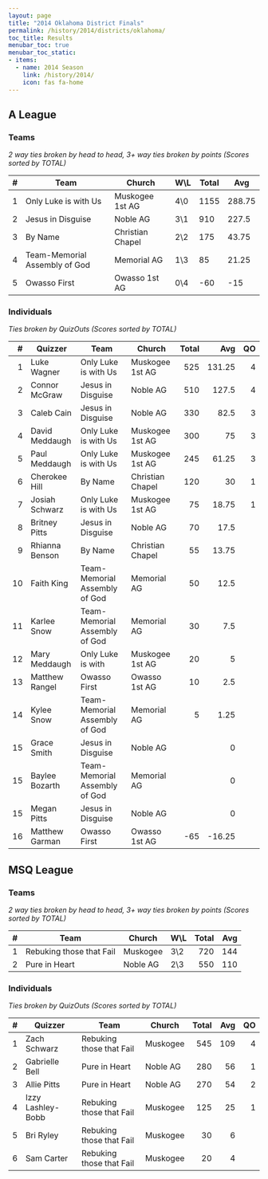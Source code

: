 ```yaml
---
layout: page
title: "2014 Oklahoma District Finals"
permalink: /history/2014/districts/oklahoma/
toc_title: Results
menubar_toc: true
menubar_toc_static:
- items:
  - name: 2014 Season
    link: /history/2014/
    icon: fas fa-home
---
```


## A League

### Teams

*2 way ties broken by head to head, 3+ way ties broken by points (Scores sorted by TOTAL)*

| #   | Team                          | Church           | W\L | Total | Avg    |
| --- | ----------------------------- | ---------------- | --- | ----- | ------ |
| 1   | Only Luke is with Us          | Muskogee 1st AG  | 4\0 | 1155  | 288.75 |
| 2   | Jesus in Disguise             | Noble AG         | 3\1 | 910   | 227.5  |
| 3   | By Name                       | Christian Chapel | 2\2 | 175   | 43.75  |
| 4   | Team-Memorial Assembly of God | Memorial AG      | 1\3 | 85    | 21.25  |
| 5   | Owasso First                  | Owasso 1st AG    | 0\4 | -60   | -15    |

### Individuals

*Ties broken by QuizOuts (Scores sorted by TOTAL)*

|    # | Quizzer        | Team                          | Church           | Total |    Avg |   QO |
| ---: | -------------- | ----------------------------- | ---------------- | ----: | -----: | ---: |
|    1 | Luke Wagner    | Only Luke is with Us          | Muskogee 1st AG  |   525 | 131.25 |    4 |
|    2 | Connor McGraw  | Jesus in Disguise             | Noble AG         |   510 |  127.5 |    4 |
|    3 | Caleb Cain     | Jesus in Disguise             | Noble AG         |   330 |   82.5 |    3 |
|    4 | David Meddaugh | Only Luke is with Us          | Muskogee 1st AG  |   300 |     75 |    3 |
|    5 | Paul Meddaugh  | Only Luke is with Us          | Muskogee 1st AG  |   245 |  61.25 |    3 |
|    6 | Cherokee Hill  | By Name                       | Christian Chapel |   120 |     30 |    1 |
|    7 | Josiah Schwarz | Only Luke is with Us          | Muskogee 1st AG  |    75 |  18.75 |    1 |
|    8 | Britney Pitts  | Jesus in Disguise             | Noble AG         |    70 |   17.5 |      |
|    9 | Rhianna Benson | By Name                       | Christian Chapel |    55 |  13.75 |      |
|   10 | Faith King     | Team-Memorial Assembly of God | Memorial AG      |    50 |   12.5 |      |
|   11 | Karlee Snow    | Team-Memorial Assembly of God | Memorial AG      |    30 |    7.5 |      |
|   12 | Mary Meddaugh  | Only Luke is with             | Muskogee 1st AG  |    20 |      5 |      |
|   13 | Matthew Rangel | Owasso First                  | Owasso 1st AG    |    10 |    2.5 |      |
|   14 | Kylee Snow     | Team-Memorial Assembly of God | Memorial AG      |     5 |   1.25 |      |
|   15 | Grace Smith    | Jesus in Disguise             | Noble AG         |       |      0 |      |
|   15 | Baylee Bozarth | Team-Memorial Assembly of God | Memorial AG      |       |      0 |      |
|   15 | Megan Pitts    | Jesus in Disguise             | Noble AG         |       |      0 |      |
|   16 | Matthew Garman | Owasso First                  | Owasso 1st AG    |   -65 | -16.25 |      |

## MSQ League

### Teams

*2 way ties broken by head to head, 3+ way ties broken by points (Scores sorted by TOTAL)*

|    # | Team                     | Church   | W\L | Total |  Avg |
| ---: | ------------------------ | -------- | --- | ----: | ---: |
|    1 | Rebuking those that Fail | Muskogee | 3\2 |   720 |  144 |
|    2 | Pure in Heart            | Noble AG | 2\3 |   550 |  110 |

### Individuals

*Ties broken by QuizOuts (Scores sorted by TOTAL)*

|    # | Quizzer           | Team                     | Church   | Total |  Avg |   QO |
| ---: | ----------------- | ------------------------ | -------- | ----: | ---: | ---: |
|    1 | Zach Schwarz      | Rebuking those that Fail | Muskogee |   545 |  109 |    4 |
|    2 | Gabrielle Bell    | Pure in Heart            | Noble AG |   280 |   56 |    1 |
|    3 | Allie Pitts       | Pure in Heart            | Noble AG |   270 |   54 |    2 |
|    4 | Izzy Lashley-Bobb | Rebuking those that Fail | Muskogee |   125 |   25 |    1 |
|    5 | Bri Ryley         | Rebuking those that Fail | Muskogee |    30 |    6 |      |
|    6 | Sam Carter        | Rebuking those that Fail | Muskogee |    20 |    4 |      |

